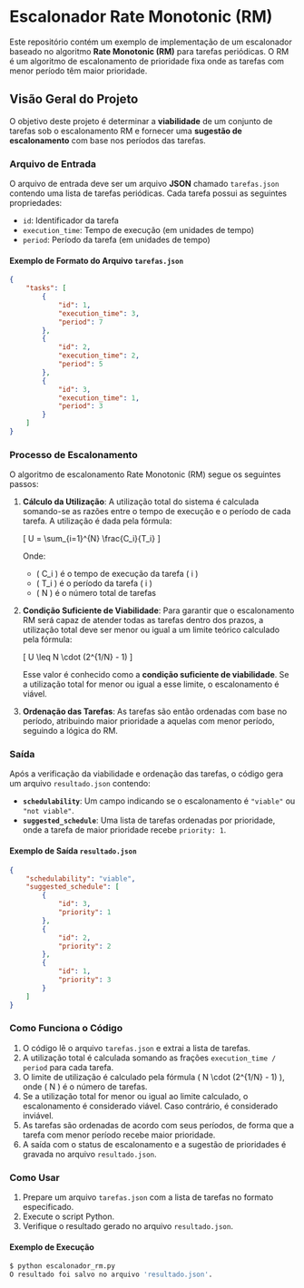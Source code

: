# Escalonador Rate Monotonic (RM)

Este repositório contém um exemplo de implementação de um escalonador baseado no algoritmo **Rate Monotonic (RM)** para tarefas periódicas. O RM é um algoritmo de escalonamento de prioridade fixa onde as tarefas com menor período têm maior prioridade.

## Visão Geral do Projeto

O objetivo deste projeto é determinar a **viabilidade** de um conjunto de tarefas sob o escalonamento RM e fornecer uma **sugestão de escalonamento** com base nos períodos das tarefas.

### Arquivo de Entrada

O arquivo de entrada deve ser um arquivo **JSON** chamado `tarefas.json` contendo uma lista de tarefas periódicas. Cada tarefa possui as seguintes propriedades:

- `id`: Identificador da tarefa
- `execution_time`: Tempo de execução (em unidades de tempo)
- `period`: Período da tarefa (em unidades de tempo)

#### Exemplo de Formato do Arquivo `tarefas.json`

```json
{
    "tasks": [
        {
            "id": 1,
            "execution_time": 3,
            "period": 7
        },
        {
            "id": 2,
            "execution_time": 2,
            "period": 5
        },
        {
            "id": 3,
            "execution_time": 1,
            "period": 3
        }
    ]
}
```
### Processo de Escalonamento

O algoritmo de escalonamento Rate Monotonic (RM) segue os seguintes passos:

1. **Cálculo da Utilização**: A utilização total do sistema é calculada somando-se as razões entre o tempo de execução e o período de cada tarefa. A utilização é dada pela fórmula:

   \[
   U = \sum_{i=1}^{N} \frac{C_i}{T_i}
   \]

   Onde:
   - \( C_i \) é o tempo de execução da tarefa \( i \)
   - \( T_i \) é o período da tarefa \( i \)
   - \( N \) é o número total de tarefas

2. **Condição Suficiente de Viabilidade**: Para garantir que o escalonamento RM será capaz de atender todas as tarefas dentro dos prazos, a utilização total deve ser menor ou igual a um limite teórico calculado pela fórmula:

   \[
   U \leq N \cdot (2^{1/N} - 1)
   \]

   Esse valor é conhecido como a **condição suficiente de viabilidade**. Se a utilização total for menor ou igual a esse limite, o escalonamento é viável.

3. **Ordenação das Tarefas**: As tarefas são então ordenadas com base no período, atribuindo maior prioridade a aquelas com menor período, seguindo a lógica do RM.

### Saída

Após a verificação da viabilidade e ordenação das tarefas, o código gera um arquivo `resultado.json` contendo:

- **`schedulability`**: Um campo indicando se o escalonamento é `"viable"` ou `"not viable"`.
- **`suggested_schedule`**: Uma lista de tarefas ordenadas por prioridade, onde a tarefa de maior prioridade recebe `priority: 1`.

#### Exemplo de Saída `resultado.json`

```json
{
    "schedulability": "viable",
    "suggested_schedule": [
        {
            "id": 3,
            "priority": 1
        },
        {
            "id": 2,
            "priority": 2
        },
        {
            "id": 1,
            "priority": 3
        }
    ]
}
```
### Como Funciona o Código

1. O código lê o arquivo `tarefas.json` e extrai a lista de tarefas.
2. A utilização total é calculada somando as frações `execution_time / period` para cada tarefa.
3. O limite de utilização é calculado pela fórmula \( N \cdot (2^{1/N} - 1) \), onde \( N \) é o número de tarefas.
4. Se a utilização total for menor ou igual ao limite calculado, o escalonamento é considerado viável. Caso contrário, é considerado inviável.
5. As tarefas são ordenadas de acordo com seus períodos, de forma que a tarefa com menor período recebe maior prioridade.
6. A saída com o status de escalonamento e a sugestão de prioridades é gravada no arquivo `resultado.json`.

### Como Usar

1. Prepare um arquivo `tarefas.json` com a lista de tarefas no formato especificado.
2. Execute o script Python.
3. Verifique o resultado gerado no arquivo `resultado.json`.

#### Exemplo de Execução

```bash
$ python escalonador_rm.py
O resultado foi salvo no arquivo 'resultado.json'.

